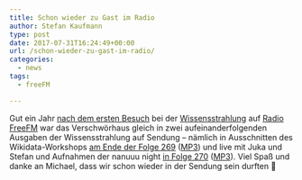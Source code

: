 ```yaml
---
title: Schon wieder zu Gast im Radio
author: Stefan Kaufmann
type: post
date: 2017-07-31T16:24:49+00:00
url: /schon-wieder-zu-gast-im-radio/
categories:
  - news
tags:
  - freeFM

---
```

Gut ein Jahr [nach dem ersten Besuch][1] bei der [Wissensstrahlung][2] auf [Radio FreeFM][3] war das Verschwörhaus gleich in zwei aufeinanderfolgenden Ausgaben der Wissensstrahlung auf Sendung – nämlich in Ausschnitten des Wikidata-Workshops [am Ende der Folge 269][4] ([MP3][5]) und live mit Juka und Stefan und Aufnahmen der nanuuu night [in Folge 270][6] ([MP3][7]). Viel Spaß und danke an Michael, dass wir schon wieder in der Sendung sein durften 🙂

 [1]: https://verschwoerhaus.de/wissensstrahlung-bei-radio-free-fm/
 [2]: http://www.wissensstrahlung.de/
 [3]: http://freefm.de/
 [4]: https://www.freefm.de/node/26158
 [5]: https://www.freefm.de/audio/download/26158/wissensstrahlung_170716_public.mp3
 [6]: https://www.freefm.de/node/26212
 [7]: https://www.freefm.de/audio/download/26212/wissensstrahlung_170730_public.mp3
